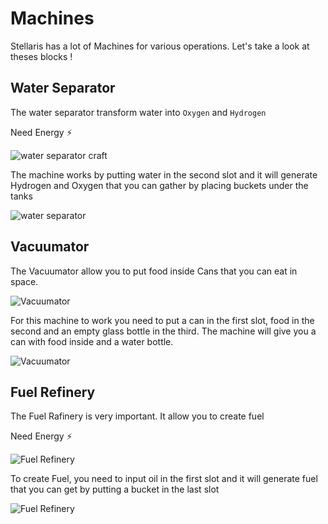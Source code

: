 # Machines

Stellaris has a lot of Machines for various operations. Let's take a look at theses blocks !

## Water Separator

The water separator transform water into  `Oxygen` and `Hydrogen`

Need Energy ⚡

![water separator craft](/recipes/water_separator.png)

The machine works by putting water in the second slot and it will generate Hydrogen and Oxygen that you can gather by placing buckets under the tanks

![water separator](/menus/water_separator.png)

## Vacuumator

The Vacuumator allow you to put food inside Cans that you can eat in space.

![Vacuumator](/recipes/vacuumator.png)

For this machine to work you need to put a can in the first slot, food in the second and an empty glass bottle in the third.
The machine will give you a can with food inside and a water bottle.

![Vacuumator](/menus/vacuumator.png)

## Fuel Refinery

The Fuel Rafinery is very important. It allow you to create fuel

Need Energy ⚡

![Fuel Refinery](/recipes/fuel_refinery.png)

To create Fuel, you need to input oil in the first slot and it will generate fuel that you can get by putting a bucket in the last slot

![Fuel Refinery](/menus/fuel_refinery.png)
